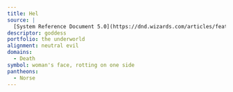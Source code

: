 ```yaml
---
title: Hel
source: |
  [System Reference Document 5.0](https://dnd.wizards.com/articles/features/systems-reference-document-srd)
descriptor: goddess
portfolio: the underworld
alignment: neutral evil
domains:
  - Death
symbol: woman's face, rotting on one side
pantheons:
  - Norse
---
```


